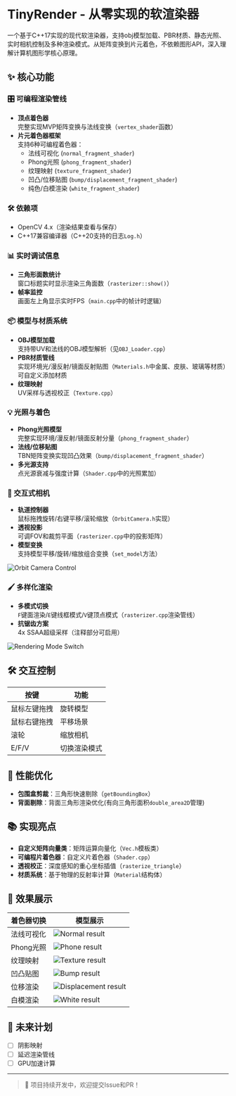 # TinyRender - 从零实现的软渲染器

一个基于C++17实现的现代软渲染器，支持obj模型加载、PBR材质、静态光照、实时相机控制及多种渲染模式。从矩阵变换到片元着色，不依赖图形API，深入理解计算机图形学核心原理。

## ✨ 核心功能

### 🎛️ 可编程渲染管线
- **顶点着色器**  
  完整实现MVP矩阵变换与法线变换（`vertex_shader`函数）
- **片元着色器框架**  
  支持6种可编程着色器：
  - 法线可视化 (`normal_fragment_shader`)
  - Phong光照 (`phong_fragment_shader`)
  - 纹理映射 (`texture_fragment_shader`)
  - 凹凸/位移贴图 (`bump/displacement_fragment_shader`)
  - 纯色/白模渲染 (`white_fragment_shader`)

### 🛠️ 依赖项
- OpenCV 4.x（渲染结果查看与保存）
- C++17兼容编译器（C++20支持的日志`Log.h`）

### 📊 实时调试信息
- **三角形面数统计**  
  窗口标题实时显示渲染三角面数（`rasterizer::show()`）
- **帧率监控**  
  画面左上角显示实时FPS（`main.cpp`中的帧计时逻辑）

### 📦 模型与材质系统
- **OBJ模型加载**  
  支持带UV和法线的OBJ模型解析（见`OBJ_Loader.cpp`）
- **PBR材质管线**  
  实现环境光/漫反射/镜面反射贴图（`Materials.h`中金属、皮肤、玻璃等材质）可自定义添加材质
- **纹理映射**  
  UV采样与透视校正（`Texture.cpp`）

### 💡 光照与着色
- **Phong光照模型**  
  完整实现环境/漫反射/镜面反射分量（`phong_fragment_shader`）
- **法线/位移贴图**  
  TBN矩阵变换实现凹凸效果（`bump/displacement_fragment_shader`）
- **多光源支持**  
  点光源衰减与强度计算（`Shader.cpp`中的光照累加）

### 🎥 交互式相机
- **轨道控制器**  
  鼠标拖拽旋转/右键平移/滚轮缩放（`OrbitCamera.h`实现）
- **透视投影**  
  可调FOV和裁剪平面（`rasterizer.cpp`中的投影矩阵）
- **模型变换**  
  支持模型平移/旋转/缩放组合变换（`set_model`方法）

![Orbit Camera Control](../demo/CameraOrbit.gif)

### 🖌️ 多样化渲染
- **多模式切换**  
  `F`键面渲染/`E`键线框模式/`V`键顶点模式（`rasterizer.cpp`渲染管线）
- **抗锯齿方案**  
  4x SSAA超级采样（注释部分可启用）

![Rendering Mode Switch](../demo/Rendermodelchange.gif)

## 🛠️ 交互控制

| 按键         | 功能         |
| ------------ | ------------ |
| 鼠标左键拖拽 | 旋转模型     |
| 鼠标右键拖拽 | 平移场景     |
| 滚轮        | 缩放相机    |
| E/F/V      | 切换渲染模式 |

## 🚀 性能优化
- **包围盒剪裁**：三角形快速剔除（`getBoundingBox`）
- **背面剔除**：背面三角形渲染优化(有向三角形面积`double_area2D`管理)

## 📚 实现亮点
- **自定义矩阵向量类**：矩阵运算向量化（`Vec.h`模板类）
- **可编程片着色器**：自定义片着色器（`Shader.cpp`）
- **透视校正**：深度感知的重心坐标插值（`rasterize_triangle`）
- **材质系统**：基于物理的反射率计算（`Material`结构体）

## 📸 效果展示
| 着色器切换 | 模型展示 |
|-----------|---------|
|法线可视化| ![Normal result](../demo/normal.png) | 
|Phong光照| ![Phone result](../demo/phone.png) |
|纹理映射| ![Texture result](../demo/texture.png) | 
|凹凸贴图| ![Bump result](../demo/bump.png) |
|位移渲染| ![Displacement result](../demo/displacement.png) | 
|白模渲染| ![White result](../demo/white.png) |


## 🌟 未来计划
- [ ] 阴影映射
- [ ] 延迟渲染管线
- [ ] GPU加速计算

---

> 🚧 项目持续开发中，欢迎提交Issue和PR！  